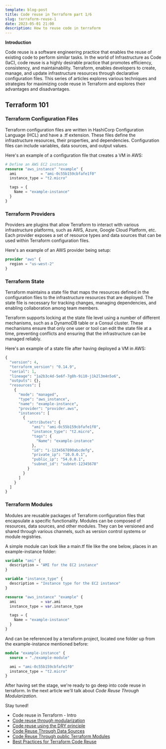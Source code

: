 ```yaml
---
template: blog-post
title: Code reuse in Terraform part 1/6
slug: terraform-reuse-1
date: 2023-05-01 21:00
description: How to reuse code in terraform
---
```

**Introduction**

Code reuse is a software engineering practice that enables the reuse of existing code to perform similar tasks. In the world of Infrastructure as Code (IaC), code reuse is a highly desirable practice that promotes efficiency, consistency, and maintainability. Terraform, enables developers to create, manage, and update infrastructure resources through declarative configuration files. This series of articles explores various techniques and strategies for maximizing code reuse in Terraform and explores their advantages and disadvantages.

## Terraform 101

### Terraform Configuration Files

Terraform configuration files are written in HashiCorp Configuration Language (HCL) and have a .tf extension. These files define the infrastructure resources, their properties, and dependencies. Configuration files can include variables, data sources, and output values.

Here's an example of a configuration file that creates a VM in AWS:

```terraform
# Define an AWS EC2 instance
resource "aws_instance" "example" {
  ami           = "ami-0c55b159cbfafe1f0"
  instance_type = "t2.micro"

  tags = {
    Name = "example-instance"
  }
}
```

### Terraform Providers

Providers are plugins that allow Terraform to interact with various infrastructure platforms, such as AWS, Azure, Google Cloud Platform, etc. Each provider exposes a set of resource types and data sources that can be used within Terraform configuration files.


Here's an example of an AWS provider being setup:

```terraform
provider "aws" {
  region = "us-west-2"
}
```

### Terraform State

Terraform maintains a state file that maps the resources defined in the configuration files to the infrastructure resources that are deployed. The state file is necessary for tracking changes, managing dependencies, and enabling collaboration among team members.

Terraform supports locking at the state file level using a number of different mechanisms, such as a DynamoDB table or a Consul cluster. These mechanisms ensure that only one user or tool can edit the state file at a time, preventing conflicts and ensuring that the infrastructure can be managed reliably.


Here's an example of a state file after having deployed a VM in AWS:

```terraform
{
  "version": 4,
  "terraform_version": "0.14.9",
  "serial": 1,
  "lineage": "1a2b3c4d-5e6f-7g8h-9i10-j1k2l3m4n5o6",
  "outputs": {},
  "resources": [
    {
      "mode": "managed",
      "type": "aws_instance",
      "name": "example-instance",
      "provider": "provider.aws",
      "instances": [
        {
          "attributes": {
            "ami": "ami-0c55b159cbfafe1f0",
            "instance_type": "t2.micro",
            "tags": {
              "Name": "example-instance"
            },
            "id": "i-1234567890abcdefg",
            "private_ip": "10.0.0.1",
            "public_ip": "54.0.0.1",
            "subnet_id": "subnet-12345678"
          }
        }
      ]
    }
  ]
}
```


### Terraform Modules

Modules are reusable packages of Terraform configuration files that encapsulate a specific functionality. Modules can be composed of resources, data sources, and other modules. They can be versioned and shared through various channels, such as version control systems or module registries.

A simple module can look like a main.tf file like the one below, places in an example-instance folder:

```terraform
variable "ami" {
  description = "AMI for the EC2 instance"
}

variable "instance_type" {
  description = "Instance type for the EC2 instance"
}

resource "aws_instance" "example" {
  ami           = var.ami
  instance_type = var.instance_type

  tags = {
    Name = "example-instance"
  }
}
```

And can be referenced by a terraform project, located one folder up from the example-instance mentioned before:

```terraform
module "example-instance" {
  source = "./example-module"

  ami = "ami-0c55b159cbfafe1f0"
  instance_type = "t2.micro"
}
```

After having set the stage, we're ready to go deep into code reuse in terraform. In the next article we'll talk about *Code Reuse Through Modularization*.

Stay tuned!

- Code reuse in Terraform - Intro
- [Code reuse through modularization](https://www.pierobon.net/terraform-reuse-2)
- [Code reuse using the DRY principle](https://www.pierobon.net/terraform-reuse-3)
- [Code Reuse Through Data Sources](https://www.pierobon.net/terraform-reuse-4)
- [Code Reuse Through public Terraform Modules](https://www.pierobon.net/terraform-reuse-5)
- [Best Practices for Terraform Code Reuse](https://www.pierobon.net/terraform-reuse-6)